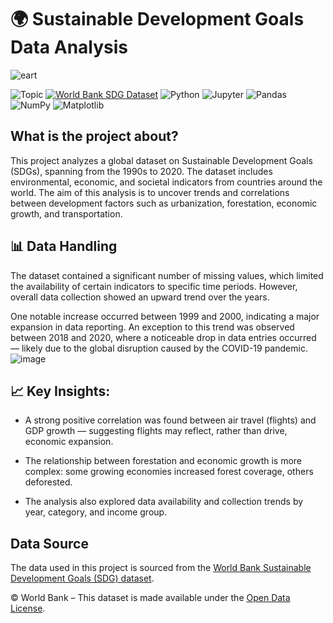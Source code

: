# 🌍 Sustainable Development Goals Data Analysis

![eart](https://github.com/user-attachments/assets/2c5833ce-f01d-4cb6-882b-2dcf57a8d325)







![Topic](https://img.shields.io/badge/Topic-Data%20Science-success?logo=data)
[![World Bank SDG Dataset](https://img.shields.io/badge/Data-World%20Bank%20SDG-blue?logo=worldbank&logoColor=white)](https://datacatalog.worldbank.org/search/dataset/0037918/Sustainable-Development-Goals)
![Python](https://img.shields.io/badge/Python-3.10+-yellow?logo=python&logoColor=white)
![Jupyter](https://img.shields.io/badge/Jupyter-Notebook-orange?logo=jupyter)
![Pandas](https://img.shields.io/badge/Pandas-Data%20Analysis-orange?logo=pandas)
![NumPy](https://img.shields.io/badge/NumPy-Numerical-lightgrey?logo=numpy)
![Matplotlib](https://img.shields.io/badge/Matplotlib-Visualization-blueviolet?logo=matplotlib)


## What is the project about? 
This project analyzes a global dataset on Sustainable Development Goals (SDGs), spanning from the 1990s to 2020. The dataset includes environmental, economic, and societal indicators from countries around the world. The aim of this analysis is to uncover trends and correlations between development factors such as urbanization, forestation, economic growth, and transportation.

## 📊 Data Handling 
The dataset contained a significant number of missing values, which limited the availability of certain indicators to specific time periods. However, overall data collection showed an upward trend over the years.

One notable increase occurred between 1999 and 2000, indicating a major expansion in data reporting. An exception to this trend was observed between 2018 and 2020, where a noticeable drop in data entries occurred — likely due to the global disruption caused by the COVID-19 pandemic.
![image](https://github.com/user-attachments/assets/30891934-4803-481c-a9a4-d3a7308bf85d)

## 📈 Key Insights:
- A strong positive correlation was found between air travel (flights) and GDP growth — suggesting flights may reflect, rather than drive, economic expansion.

- The relationship between forestation and economic growth is more complex: some growing economies increased forest coverage, others deforested.

- The analysis also explored data availability and collection trends by year, category, and income group.


## Data Source

The data used in this project is sourced from the [World Bank Sustainable Development Goals (SDG) dataset](https://datacatalog.worldbank.org/search/dataset/0037918/Sustainable-Development-Goals).

© World Bank – This dataset is made available under the [Open Data License](https://data.worldbank.org/summary-terms-of-use).

